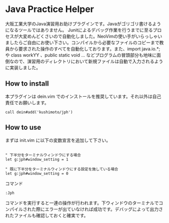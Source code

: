 # Java Practice Helper
大阪工業大学のJava演習用お助けプラグインです。Javaがゴリゴリ書けるようになるツールではありません。
Junitによるデバッグ作業を行うまでに至るプロセスが大変めんどくさいので自動化しました。NeoVimの使い手がいらっしゃいましたらご自由にお使い下さい。コンパイルから必要なファイルのコピーまで教員から要求された操作のすべてを自動化しております。また、import java.io.*; や class workYY 、public static void ... などプログラムの冒頭部分も地味に面倒なので、演習用のディレクトリにおいて新規ファイルは自動で入力されるように実装しました。

## How to install
本プラグインは dein.vim でのインストールを推奨しています。それ以外は自己責任でお願いします。

```viml:init.vim
call dein#add('kushimoto/jph')
```

## How to use
まずは init.vim に以下の変数宣言を追加して下さい。

```viml

" 下半分をターミナルウィンドウにする場合
let g:jph#window_setting = 1

" 既に下半分をターミナルウィンドウにする設定を施している場合
let g:jph#window_setting = 0
```
コマンド
```viml
:Jph
```
コマンドを実行すると一連の操作が行われます。下ウィンドウのターミナルでコンパイルされた際にエラーが出ていなければ成功です。デバッグによって出力されたファイルも確認しておくと確実です。

